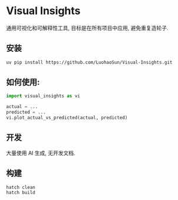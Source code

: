 # Visual Insights

通用可视化和可解释性工具, 目标是在所有项目中应用, 避免重复造轮子.

## 安装

```bash
uv pip install https://github.com/LuohaoSun/Visual-Insights.git
```

## 如何使用:

```python
import visual_insights as vi

actual = ...
predicted = ...
vi.plot_actual_vs_predicted(actual, predicted)
```

## 开发

大量使用 AI 生成, 无开发文档.

## 构建

```bash
hatch clean
hatch build
```
